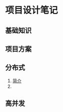 # 项目设计笔记

## 基础知识



## 项目方案



## 分布式

1. [简介](https://github.com/HomanLiang/study-demo/blob/main/project-design/document/chapter3_01.md)
2. 



## 高并发